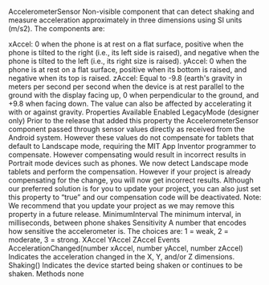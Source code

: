 AccelerometerSensor
Non-visible component that can detect shaking and measure acceleration approximately in three dimensions using SI units (m/s2). The components are:

xAccel: 0 when the phone is at rest on a flat surface, positive when the phone is tilted to the right (i.e., its left side is raised), and negative when the phone is tilted to the left (i.e., its right size is raised).
yAccel: 0 when the phone is at rest on a flat surface, positive when its bottom is raised, and negative when its top is raised.
zAccel: Equal to -9.8 (earth's gravity in meters per second per second when the device is at rest parallel to the ground with the display facing up, 0 when perpendicular to the ground, and +9.8 when facing down. The value can also be affected by accelerating it with or against gravity.
Properties
Available
Enabled
LegacyMode (designer only)
Prior to the release that added this property the AccelerometerSensor component passed through sensor values directly as received from the Android system. However these values do not compensate for tablets that default to Landscape mode, requiring the MIT App Inventor programmer to compensate. However compensating would result in incorrect results in Portrait mode devices such as phones. We now detect Landscape mode tablets and perform the compensation. However if your project is already compensating for the change, you will now get incorrect results. Although our preferred solution is for you to update your project, you can also just set this property to “true” and our compensation code will be deactivated. Note: We recommend that you update your project as we may remove this property in a future release.
MinimumInterval
The minimum interval, in milliseconds, between phone shakes
Sensitivity
A number that encodes how sensitive the accelerometer is. The choices are: 1 = weak, 2 = moderate, 3 = strong.
XAccel
YAccel
ZAccel
Events
AccelerationChanged(number xAccel, number yAccel, number zAccel)
Indicates the acceleration changed in the X, Y, and/or Z dimensions.
Shaking()
Indicates the device started being shaken or continues to be shaken.
Methods
none
